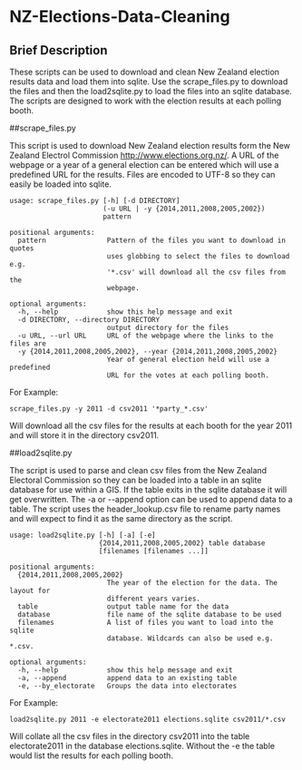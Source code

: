# NZ-Elections-Data-Cleaning

## Brief Description
These scripts can be used to download and clean New Zealand election results 
data and load them into sqlite. Use the scrape_files.py to download the files
and then the load2sqlite.py to load the files into an sqlite database.
The scripts are designed to work with the election results at each polling
booth. 

##scrape_files.py

This script is used to download New Zealand election results form the New
Zealand Electrol Commission http://www.elections.org.nz/. A URL of the webpage
or a year of a general election can be entered which will use a predefined URL
for the results. Files are encoded to UTF-8 so they can easily be loaded into
sqlite. 
```
usage: scrape_files.py [-h] [-d DIRECTORY]
                       (-u URL | -y {2014,2011,2008,2005,2002})
                       pattern

positional arguments:
  pattern               Pattern of the files you want to download in quotes
                        uses globbing to select the files to download e.g.
                        '*.csv' will download all the csv files from the
                        webpage.

optional arguments:
  -h, --help            show this help message and exit
  -d DIRECTORY, --directory DIRECTORY
                        output directory for the files
  -u URL, --url URL     URL of the webpage where the links to the files are
  -y {2014,2011,2008,2005,2002}, --year {2014,2011,2008,2005,2002}
                        Year of general election held will use a predefined
                        URL for the votes at each polling booth.
```

For Example:

```
scrape_files.py -y 2011 -d csv2011 '*party_*.csv'
```

Will download all the csv files for the results at each booth for the year 2011
and will store it in the directory csv2011. 

##load2sqlite.py

The script is used to parse and clean csv files from the New Zealand Electoral
Commission so they can be loaded into a table in an sqlite database for use
within a GIS. If the table exits in the sqlite database it will get
overwritten. The -a or --append option can be used to append data to a table.
The script uses the header_lookup.csv file to rename party names and will
expect to find it as the same directory as the script.
```
usage: load2sqlite.py [-h] [-a] [-e]
                      {2014,2011,2008,2005,2002} table database
                      [filenames [filenames ...]]

positional arguments:
  {2014,2011,2008,2005,2002}
                        The year of the election for the data. The layout for
                        different years varies.
  table                 output table name for the data
  database              file name of the sqlite database to be used
  filenames             A list of files you want to load into the sqlite
                        database. Wildcards can also be used e.g. *.csv.

optional arguments:
  -h, --help            show this help message and exit
  -a, --append          append data to an existing table
  -e, --by_electorate   Groups the data into electorates
```

For Example:
```
load2sqlite.py 2011 -e electorate2011 elections.sqlite csv2011/*.csv
```

Will collate all the csv files in the directory csv2011 into the table 
electorate2011 in the database elections.sqlite. Without the -e the table would
list the results for each polling booth.


